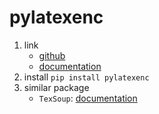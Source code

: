 # pylatexenc

1. link
   * [github](https://github.com/phfaist/pylatexenc)
   * [documentation](https://pylatexenc.readthedocs.io/en/latest/latexwalker/)
2. install `pip install pylatexenc`
3. similar package
   * `TexSoup`: [documentation](https://texsoup.alvinwan.com/docs/quickstart.html)
